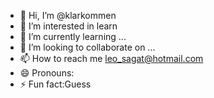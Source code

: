- 👋 Hi, I’m @klarkommen
- 👀 I’m interested in learn
- 🌱 I’m currently learning ...
- 💞️ I’m looking to collaborate on ...
- 📫 How to reach me leo_sagat@hotmail.com
- 😄 Pronouns:
- ⚡ Fun fact:Guess

<!---
klarkommen/klarkommen is a ✨ special ✨ repository because its `README.md` (this file) appears on your GitHub profile.
You can click the Preview link to take a look at your changes.
--->
